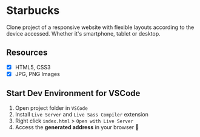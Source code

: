# Starbucks

Clone project of a responsive website with flexible layouts according to the device accessed. Whether it's smartphone, tablet or desktop.

## Resources

- [x] HTML5, CSS3
- [x] JPG, PNG Images

## Start Dev Environment for VSCode

1. Open project folder in `VSCode`
2. Install `Live Server` and `Live Sass Compiler` extension
3. Right click `index.html` > `Open with Live Server`
4. Access the **generated address** in your browser 🚀

